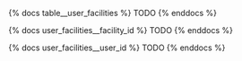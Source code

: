 {% docs table__user_facilities %}
TODO
{% enddocs %}

{% docs user_facilities__facility_id %}
TODO
{% enddocs %}

{% docs user_facilities__user_id %}
TODO
{% enddocs %}
